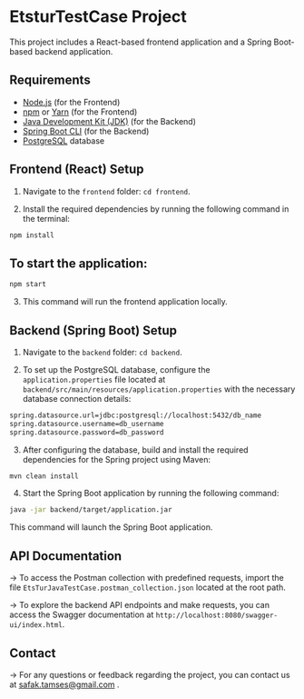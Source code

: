 # EtsturTestCase Project

This project includes a React-based frontend application and a Spring Boot-based backend application.

## Requirements

- [Node.js](https://nodejs.org/) (for the Frontend)
- [npm](https://www.npmjs.com/) or [Yarn](https://yarnpkg.com/) (for the Frontend)
- [Java Development Kit (JDK)](https://www.oracle.com/java/technologies/javase-downloads.html) (for the Backend)
- [Spring Boot CLI](https://docs.spring.io/spring-boot/docs/current/reference/html/getting-started.html#getting-started-installing-the-cli) (for the Backend)
- [PostgreSQL](https://www.postgresql.org/) database

## Frontend (React) Setup

1. Navigate to the `frontend` folder: `cd frontend`.
   
2. Install the required dependencies by running the following command in the terminal:

```bash
npm install
```
   
## To start the application:

```bash
npm start
```

3. This command will run the frontend application locally.

## Backend (Spring Boot) Setup


1. Navigate to the `backend` folder: `cd backend`.

2. To set up the PostgreSQL database, configure the `application.properties` file located at `backend/src/main/resources/application.properties` with the necessary database connection details:

```bash
spring.datasource.url=jdbc:postgresql://localhost:5432/db_name
spring.datasource.username=db_username
spring.datasource.password=db_password
```

3. After configuring the database, build and install the required dependencies for the Spring project using Maven:

```bash
mvn clean install
```

4. Start the Spring Boot application by running the following command:

```bash
java -jar backend/target/application.jar
```

This command will launch the Spring Boot application.

## API Documentation

->  To access the Postman collection with predefined requests, import the file `EtsTurJavaTestCase.postman_collection.json` located at the root path.

->  To explore the backend API endpoints and make requests, you can access the Swagger documentation at `http://localhost:8080/swagger-ui/index.html`.

## Contact

->  For any questions or feedback regarding the project, you can contact us at safak.tamses@gmail.com .



